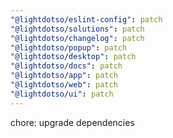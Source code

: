 ```yaml
---
"@lightdotso/eslint-config": patch
"@lightdotso/solutions": patch
"@lightdotso/changelog": patch
"@lightdotso/popup": patch
"@lightdotso/desktop": patch
"@lightdotso/docs": patch
"@lightdotso/app": patch
"@lightdotso/web": patch
"@lightdotso/ui": patch
---
```


chore: upgrade dependencies
